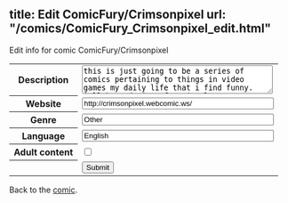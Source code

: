 title: Edit ComicFury/Crimsonpixel
url: "/comics/ComicFury_Crimsonpixel_edit.html"
---
Edit info for comic ComicFury/Crimsonpixel

<form name="comic" action="http://gaepostmail.appspot.com/comic/" method="post">
<table class="comicinfo">
<tr>
<th>Description</th><td><textarea name="description" cols="40" rows="3">this is just going to be a series of comics pertaining to things in video games my daily life that i find funny. i'll be updating often (at least once a week), so please enjoy, comment, and share! |m|&gt;.&lt;|m|</textarea></td>
</tr>
<tr>
<th>Website</th><td><input type="text" name="url" value="http://crimsonpixel.webcomic.ws/" size="40"/></td>
</tr>
<tr>
<th>Genre</th><td><input type="text" name="genre" value="Other" size="40"/></td>
</tr>
<tr>
<th>Language</th><td><input type="text" name="language" value="English" size="40"/></td>
</tr>
<tr>
<th>Adult content</th><td><input type="checkbox" name="adult" value="adult" /></td>
</tr>
<tr>
<th></th><td>
<input type="hidden" name="comic" value="ComicFury_Crimsonpixel" />
<input type="submit" name="submit" value="Submit" />
</td>
</tr>
</table>
</form>

Back to the [comic](ComicFury_Crimsonpixel.html).
